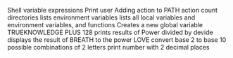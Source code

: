 Shell variable expressions
Print user
Adding action to PATH action
count directories
lists environment variables
lists all local variables and environment variables, and functions
Creates a new global variable
TRUEKNOWLEDGE PLUS 128
prints results of Power divided by devide
displays the result of BREATH to the power LOVE
convert base 2 to base 10
possible combinations of 2 letters
print number with 2 decimal places
